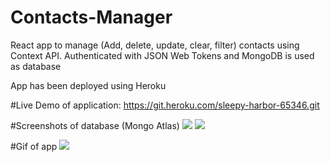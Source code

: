 # Contacts-Manager
React app to manage (Add, delete, update, clear, filter) contacts using Context API. Authenticated with JSON Web Tokens and MongoDB is used as database

App has been deployed using Heroku

#Live Demo of application:
https://git.heroku.com/sleepy-harbor-65346.git

#Screenshots of database (Mongo Atlas)
![](file:///Users/shrutikotian/Desktop/contactmanager_mongo1.png)
![](file:///Users/shrutikotian/Desktop/contactmanager_mongo2.png)

#Gif of app
![](file:///Users/shrutikotian/Desktop/contact_manager.gif)


